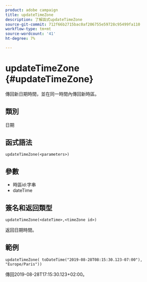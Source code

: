 ```yaml
---
product: adobe campaign
title: updateTimeZone
description: 了解函式updateTimeZone
source-git-commit: 712f66b2715bac0af206755e59728c95499fa110
workflow-type: tm+mt
source-wordcount: '41'
ht-degree: 7%

---
```



# updateTimeZone {#updateTimeZone}

傳回新日期時間，並在同一時間內傳回新時區。

## 類別

日期

## 函式語法

`updateTimeZone(<parameters>)`

## 參數

* 時區id:字串
* dateTime

## 簽名和返回類型

`updateTimeZone(<dateTime>,<timeZone id>)`

返回日期時間。

## 範例

`updateTimeZone( toDateTime("2019-08-28T08:15:30.123-07:00"), "Europe/Paris"))`

傳回2019-08-28T17:15:30.123+02:00。

<!--`updateTimeZone( toDateTime("2019-08-28T08:15:30.123-07:00"), toTimeZone("Europe/Paris")))`

Returns "2019-08-28T17:15:30.123+02:00".-->
